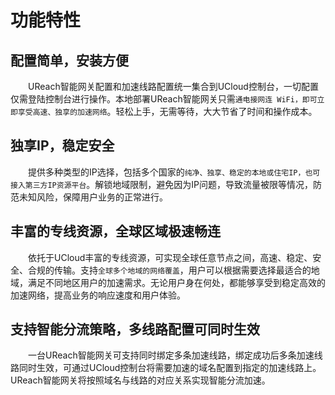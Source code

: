 # 功能特性

## **配置简单，安装方便**

&emsp;&emsp;UReach智能网关配置和加速线路配置统一集合到UCloud控制台，一切配置仅需登陆控制台进行操作。本地部署UReach智能网关只需`通电接网连 WiFi，即可立即享受高速、独享的加速网络`。轻松上手，无需等待，大大节省了时间和操作成本。

## **独享IP，稳定安全**

&emsp;&emsp;提供多种类型的IP选择，包括多个国家的`纯净、独享、稳定的本地或住宅IP，也可接入第三方IP资源平台`。解锁地域限制，避免因为IP问题，导致流量被限等情况，防范未知风险，保障用户业务的正常进行。

## **丰富的专线资源，全球区域极速畅连**

&emsp;&emsp;依托于UCloud丰富的专线资源，可实现全球任意节点之间，高速、稳定、安全、合规的传输。支持`全球多个地域的网络覆盖`，用户可以根据需要选择最适合的地域，满足不同地区用户的加速需求。无论用户身在何处，都能够享受到稳定高效的加速网络，提高业务的响应速度和用户体验。

## **支持智能分流策略，多线路配置可同时生效**

&emsp;&emsp;一台UReach智能网关可支持同时绑定多条加速线路，绑定成功后多条加速线路同时生效，可通过UCloud控制台将需要加速的域名配置到指定的加速线路上。UReach智能网关将按照域名与线路的对应关系实现智能分流加速。